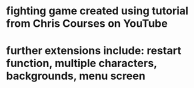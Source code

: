 # fighting game created using tutorial from Chris Courses on YouTube
# further extensions include: restart function, multiple characters, backgrounds, menu screen
